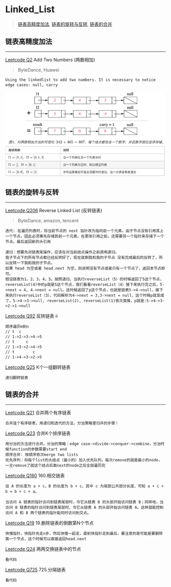 # Linked_List
>[链表高精度加法](#链表高精度加法),
>[链表的旋转与反转](#链表的旋转与反转),
>[链表的合并](#链表的合并)

## 链表高精度加法
---
[Leetcode Q2](java_src/2.两数相加.java) Add Two Numbers (两数相加)
> ByteDance, Huawei
```
Using the linkedlist to add two numbers. It is necessary to notice edge cases: null, carry
```
![Alt text](pic/q2_1.png)
![Alt text](pic/q2_2.png)

## 链表的旋转与反转
---
[Leetcode Q206](java_src/206.反转链表.java) Reverse Linked List (反转链表)
> ByteDance, amazon, tencent
```
迭代: 在遍历列表时，将当前节点的 next 指针改为指向前一个元素。由于节点没有引用其上一个节点，因此必须事先存储其前一个元素。在更改引用之前，还需要另一个指针来存储下一个节点。最后返回新的头引用

递归：想要先对链表尾操作，应该在对当前结点操作之前调用递归。
我子节点下的所有节点都已经反转好了，现在就剩我和我的子节点 没有完成最后的反转了，所以反转一下我和我的子节点。
如果 head 为空或者 head.next 为空，则说明没有节点或者只有一个节点了，返回本节点即可。
假设链表为1，2，3，4，5。按照递归，当执行reverseList（5）的时候返回了5这个节点，reverseList(4)中的p就是5这个节点，我们看看reverseList（4）接下来执行完之后，5->next = 4, 4->next = null。这时候返回了p这个节点，也就是链表5->4->null，接下来执行reverseList（3），代码解析为4->next = 3,3->next = null，这个时候p就变成了，5->4->3->null, reverseList(2), reverseList(1)依次类推，p就是:5->4->3->2->1->null
```

[Leetcode Q92](java_src/92.反转链表-ii.java) 反转链表 ii
```
顺序遍历m到n
// t  c
// 1->2->3->4->5
// t     c
// 1->3->2->4->5
// t        c
// 1->4->3->2->5
```

[Leetcode Q25](java_src/25.K个一组翻转链表.java) K个一组翻转链表
```
递归翻转链表
```

## 链表的合并
---
[Leetcode Q21](java_src/21.合并两个有序链表.java) 合并两个有序链表
```
合并连个有序链表，用递归和迭代的方法，分治策略里归并的步骤！
```

[Leetcode Q23](java_src/23.合并K个排序链表.java) 合并K个排序链表
```
用分治的方法进行合并。分治的策略：edge case->divide->conquer->combine，分治时候function的参数需要start end
顺序合并: 按顺序依次merge two lists
优先序列：将每个list的头结点（最小的）加入优先队列，每次remove的就是最小的node，一旦remove了就这个结点后面next的node之后全部遍历完
```

[Leetcode Q160](java_src/160.相交链表.java) 160.相交链表
```
设 A 的长度为 a + c，B 的长度为 b + c，其中 c 为尾部公共部分长度，可知 a + c + b = b + c + a。

当访问 A 链表的指针访问到链表尾部时，令它从链表 B 的头部开始访问链表 B；同样地，当访问 B 链表的指针访问到链表尾部时，令它从链表 A 的头部开始访问链表 A。这样就能控制访问 A 和 B 两个链表的指针能同时访问到交点。
```

[Leetcode Q19](java_src/19.删除链表的倒数第N个节点.java) 19.删除链表的倒数第N个节点
```
快慢指针，快指针先走n步，然后快慢一起走，直到快指针走到最后，要注意的是可能是要删除第一个节点，这个时候可以直接返回head.next
```

[Leetcode Q24](java_src/24.两两交换链表中的节点.java) 两两交换链表中的节点
```
看代码
```

[Leetcode Q725](java_src/725.分隔链表.java) 725.分隔链表
```
看代码
```